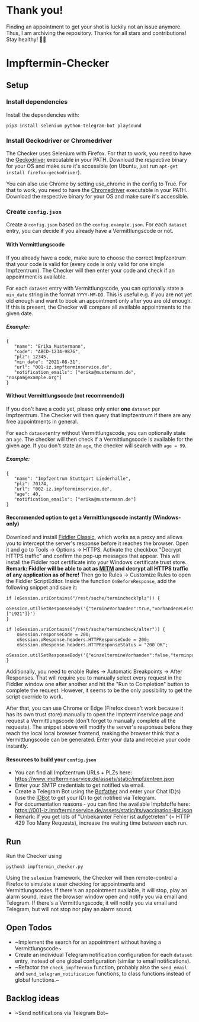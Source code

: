 # Thank you!
Finding an appointment to get your shot is luckily not an issue anymore. Thus, I am archiving the repository. Thanks for all stars and contributions! Stay healthy! 💉😉

# Impftermin-Checker

## Setup
### Install dependencies
Install the dependencies with:
```
pip3 install selenium python-telegram-bot playsound
```

### Install Geckodriver or Chromedriver
The Checker uses Selenium with Firefox. For that to work, you need to have the [Geckodriver](https://github.com/mozilla/geckodriver/releases) executable in your PATH. Download the respective binary for your OS and make sure it's accessible (on Ubuntu, just run `apt-get install firefox-geckodriver`).

You can also use Chrome by setting use_chrome in the config to True. For that to work, you need to have the [Chromedriver](https://chromedriver.chromium.org/downloads) executable in your PATH. Download the respective binary for your OS and make sure it's accessible. 

### Create `config.json`
Create a `config.json` based on the `config.example.json`.
For each `dataset` entry, you can decide if you already have a Vermittlungscode or not.

#### With Vermittlungscode
If you already have a code, make sure to choose the correct Impfzentrum that your code is valid for (every code is only valid for one single Impfzentrum). The Checker will then enter your code and check if an appointment is available.

For each `dataset` entry with Vermittlungscode, you can optionally state a `min_date` string in the format `YYYY-MM-DD`. This is useful e.g. if you are not yet old enough and want to book an appointment only after you are old enough. If this is present, the Checker will compare all available appointments to the given date.

##### Example:
```
{
   "name": "Erika Mustermann",
   "code": "ABCD-1234-9876",
   "plz": 12345,
   "min_date": "2021-08-31",
   "url": "001-iz.impfterminservice.de",
   "notification_emails": ["erika@mustermann.de", "nospam@example.org"]
}
```

#### Without Vermittlungscode (not recommended)
If you don't have a code yet, please only enter **one** `dataset` per Impfzentrum. The Checker will then query that Impfzentrum if there are any free appointments in general.

For each `dataset`entry without Vermittlungscode, you can optionally state an `age`. The checker will then check if a Vermittlungscode is available for the given age. If you don't state an `age`, the checker will search with `age = 99`.

##### Example:
```
{
   "name": "Impfzentrum Stuttgart Liederhalle",
   "plz": 70174,
   "url": "002-iz.impfterminservice.de",
   "age": 40,
   "notification_emails": ["erika@mustermann.de"]
}
```

#### Recommended option to get a Vermittlungscode instantly (Windows-only)
Download and install [Fiddler Classic](https://www.telerik.com/fiddler/fiddler-classic), which works as a proxy and allows you to intercept the server's response before it reaches the browser. Open it and go to Tools -> Options -> HTTPS. Activate the checkbox "Decrypt HTTPS traffic" and confirm the pop-up messages that appear. This will install the Fiddler root certificate into your Windows certificate trust store. **Remark: Fiddler will be able to act as [MITM](https://en.wikipedia.org/wiki/Man-in-the-middle_attack) and decrypt all HTTPS traffic of any application as of here!** Then go to Rules -> Customize Rules to open the Fiddler ScriptEditor. Inside the function `OnBeforeResponse`, add the following snippet and save it:

```
if (oSession.uriContains("/rest/suche/termincheck?plz")) {
    oSession.utilSetResponseBody('{"termineVorhanden":true,"vorhandeneLeistungsmerkmale":["L921"]}')
}

if (oSession.uriContains("/rest/suche/termincheck/alter")) {
    oSession.responseCode = 200;
    oSession.oResponse.headers.HTTPResponseCode = 200;
    oSession.oResponse.headers.HTTPResponseStatus = "200 OK";
    oSession.utilSetResponseBody('{"einzeltermineVorhanden":false,"terminpaareVorhanden":true}')
}
```

Additionally, you need to enable Rules -> Automatic Breakpoints -> After Responses. That will require you to manually select every request in the Fiddler window one after another and hit the "Run to Completion" button to complete the request. However, it seems to be the only possibility to get the script override to work.

After that, you can use Chrome or Edge (Firefox doesn't work because it has its own trust store) manually to open the Impterminservice page and request a Vermittlungscode (don't forget to manually complete all the requests). The snippet above will modify the server's responses before they reach the local local browser frontend, making the browser think that a Vermittlungscode can be generated. Enter your data and receive your code instantly.

#### Resources to build your `config.json`
* You can find all Impfzentrum URLs + PLZs here: https://www.impfterminservice.de/assets/static/impfzentren.json
* Enter your SMTP credentials to get notified via email.
* Create a Telegram Bot using the [Botfather](https://telegram.me/botfather) and enter your Chat ID(s) (use the [IDBot](https://telegram.me/myidbot) to get your ID) to get notified via Telegram.
* For documentation reasons - you can find the available Impfstoffe here: https://001-iz.impfterminservice.de/assets/static/its/vaccination-list.json
* Remark: If you get lots of "Unbekannter Fehler ist aufgetreten" (= HTTP 429 Too Many Requests), increase the waiting time between each run.

## Run
Run the Checker using
```
python3 impftermin_checker.py
```

Using the `selenium` framework, the Checker will then remote-control a Firefox to simulate a user checking for appointments and Vermittlungscodes.
If there's an appointment available, it will stop, play an alarm sound, leave the browser window open and notify you via email and Telegram.
If there's a Vermittlungscode, it will notify you via email and Telegram, but will not stop nor play an alarm sound.


## Open Todos
* ~Implement the search for an appointment without having a Vermittlungscode~
* Create an individual Telegram notification configuration for each `dataset` entry, instead of one global configuration (similar to email notifications).
* ~Refactor the `check_impftermin` function, probably also the `send_email` and `send_telegram_notification` functions, to class functions instead of global functions.~
## Backlog ideas
* ~Send notifications via Telegram Bot~
